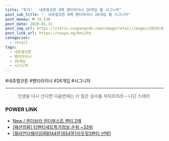 ```yaml
--- 
title: "특가!   내츄럴코튼 8팩 팬티라이너 26개입 롱 시그니처" 
post_sub_title: "  내츄럴코튼 8팩 팬티라이너 26개입 롱 시그니처" 
post_money: ₩ 18,530 
post_date: 2020.01.31 
post_img_url: https://static.coupangcdn.com/image/retail/images/2019/02/12/17/3/fe4b2516-db0b-40fd-9620-e8ba6611b9a2.jpg 
post_link_url: https://coupa.ng/bnLiFm 
categories: 
  - retail 
tags: 
  - 내츄럴코튼 
  - 팬티라이너 
  - 26개입 
  - 시그니처 
--- 
```

  #내츄럴코튼 #팬티라이너 #26개입 #시그니처 
<hr> 

> 인생을 다시 산다면 다음번에는 더 많은 실수를 저지르리라 – 나딘 스테어 


### POWER LINK

* <a href="https://blog.naver.com/fasyy4321/221789000347" target="_blank">New / 원더브라 원더부스트 팬티 2매</a>
* <a href="https://blog.naver.com/sakai111/221774041721" target="_blank"> [패션의류] 티팬티세트특가정보 순위 ~33위</a>
* <a href="https://blog.naver.com/fasyy4321/221790553830" target="_blank">[휠라언더웨어]DRB1441F(6541F)아웃핏3팬티 선택1</a>
